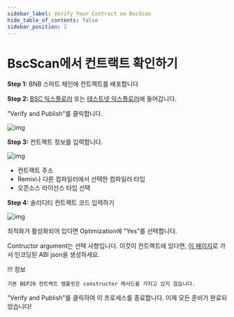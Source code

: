 ```yaml
---
sidebar_label: Verify Your Contract on BscScan
hide_table_of_contents: false
sidebar_position: 2
---
```


# BscScan에서 컨트랙트 확인하기

**Step 1:** BNB 스마트 체인에 컨트랙트를 배포합니다

**Step 2:** [BSC 익스플로러](https://bscscan.com/) 또는 [테스트넷 익스플로러](https://testnet.bscscan.com/)에 들어갑니다.

"Verify and Publish"를 클릭합니다.

![img](https://lh3.googleusercontent.com/SHt9Cf6Nw2lvVK2rVkiOkpwlM876wW4ZwzEg34DWOgjkeXrRgBuMxnTOjLcEYimPBmKAfC860nu6iM3pfrUKif7lZdp3e_fUwNWtzSuVlOwlVrwJP9K-npvvKGclWFIZsUcrzvsu)

**Step 3:** 컨트랙트 정보를 입력합니다.


![img](https://lh4.googleusercontent.com/XnMmBoBQQMcPNogOjRG4ebUkWf5R0rztarXd7DmgKgw2wi82s4OX_pG6kxVMNHblM1zxI04aL78LZiYCeDWOqKBjeQVuy2RYVlBOTSF8LqcPSZWrVhbcWus4lhVPzQyXgwluN535)


* 컨트랙트 주소
* Remix나 다른 컴파일러에서 선택한 컴파일러 타입
* 오픈소스 라이선스 타입 선택

**Step 4:**  솔리디티 컨트랙트 코드 입력하기


![img](https://lh4.googleusercontent.com/vzkUcj-_WH3_XN8FH81lQ7Ha_2_xPZAP-VT0pM_KzWUA9tRKhG9Ha-gaeZeSCClHUWE4CTv9wslSFtbAaJVVwfDWIjgXyF50ZxCbVEjsZ9yLYavB-5BuyGmd1t1LR875rIQj7sCu)

최적화가 활성화되어 있다면 Optimization에 "Yes"를 선택합니다.

Contructor argument는 선택 사항입니다. 이것이 컨트랙트에 있다면, [이 페이지](https://abi.hashex.org/#)로 가서 인코딩된 ABI json을 생성하세요.

!!! 정보

	기본 BEP20 컨트랙트 템플릿은 constructor 메서드를 가지고 있지 않습니다.


"Verify and Publish"를 클릭하여 이 프로세스를 종료합니다. 이제 모든 준비가 완료되었습니다!
